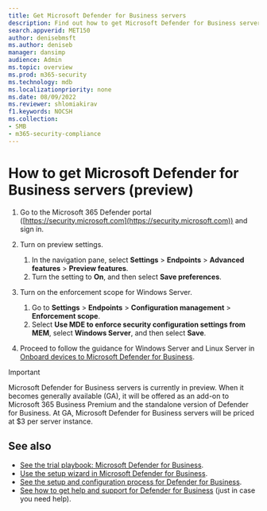 ```yaml
---
title: Get Microsoft Defender for Business servers
description: Find out how to get Microsoft Defender for Business servers, currently in preview.
search.appverid: MET150
author: denisebmsft
ms.author: deniseb
manager: dansimp 
audience: Admin
ms.topic: overview
ms.prod: m365-security
ms.technology: mdb
ms.localizationpriority: none
ms.date: 08/09/2022
ms.reviewer: shlomiakirav
f1.keywords: NOCSH 
ms.collection: 
- SMB
- m365-security-compliance
---
```


# How to get Microsoft Defender for Business servers (preview)

1. Go to the Microsoft 365 Defender portal ([https://security.microsoft.com](https://security.microsoft.com)) and sign in. 

2. Turn on preview settings. 

   1. In the navigation pane, select **Settings** \> **Endpoints** \> **Advanced features** \> **Preview features**. 
   2. Turn the setting to **On**, and then select **Save preferences**.

3. Turn on the enforcement scope for Windows Server. 

   1. Go to **Settings** \> **Endpoints** \> **Configuration management** \> **Enforcement scope**. 
   2. Select **Use MDE to enforce security configuration settings from MEM**, select  **Windows Server**, and then select **Save**.

4. Proceed to follow the guidance for Windows Server and Linux Server in [Onboard devices to Microsoft Defender for Business](mdb-onboard-devices.md).

> [!IMPORTANT]
> Microsoft Defender for Business servers is currently in preview. When it becomes generally available (GA), it will be offered as an add-on to Microsoft 365 Business Premium and the standalone version of Defender for Business. At GA, Microsoft Defender for Business servers will be priced at $3 per server instance.

## See also

- [See the trial playbook: Microsoft Defender for Business](trial-playbook-defender-business.md).
- [Use the setup wizard in Microsoft Defender for Business](mdb-use-wizard.md).
- [See the setup and configuration process for Defender for Business](mdb-setup-configuration.md).
- [See how to get help and support for Defender for Business](mdb-get-help.md) (just in case you need help).